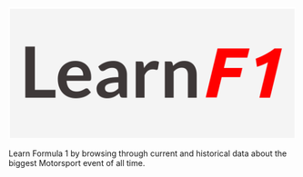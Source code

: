![logo](./assets/logo.png)

Learn Formula 1 by browsing through current and historical data about the biggest Motorsport event of all time.
